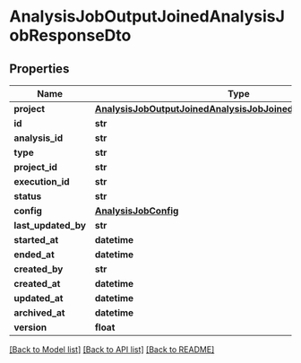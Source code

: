 # AnalysisJobOutputJoinedAnalysisJobResponseDto

## Properties
Name | Type | Description | Notes
------------ | ------------- | ------------- | -------------
**project** | [**AnalysisJobOutputJoinedAnalysisJobJoinedProjectResponseDto**](AnalysisJobOutputJoinedAnalysisJobJoinedProjectResponseDto.md) |  | [optional] 
**id** | **str** |  | 
**analysis_id** | **str** |  | 
**type** | **str** |  | 
**project_id** | **str** |  | 
**execution_id** | **str** |  | [optional] 
**status** | **str** |  | [optional] 
**config** | [**AnalysisJobConfig**](AnalysisJobConfig.md) |  | [optional] 
**last_updated_by** | **str** |  | [optional] 
**started_at** | **datetime** |  | [optional] 
**ended_at** | **datetime** |  | [optional] 
**created_by** | **str** |  | [optional] 
**created_at** | **datetime** |  | [optional] 
**updated_at** | **datetime** |  | [optional] 
**archived_at** | **datetime** |  | [optional] 
**version** | **float** |  | [optional] 

[[Back to Model list]](../README.md#documentation-for-models) [[Back to API list]](../README.md#documentation-for-api-endpoints) [[Back to README]](../README.md)

